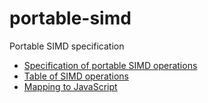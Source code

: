 # portable-simd
Portable SIMD specification

* [Specification of portable SIMD operations](portable-simd.md)
* [Table of SIMD operations](matrix.md)
* [Mapping to JavaScript](javascript-mapping.md)
